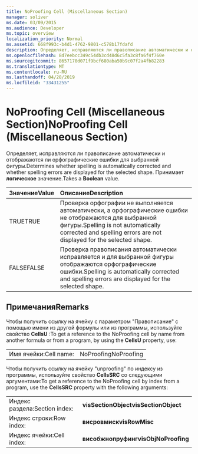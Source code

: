 ```yaml
---
title: NoProofing Cell (Miscellaneous Section)
manager: soliver
ms.date: 03/09/2015
ms.audience: Developer
ms.topic: overview
localization_priority: Normal
ms.assetid: 668f993c-b4d1-4762-9801-c578b17fdafd
description: Определяет, исправляются ли правописание автоматически и отображаются ли орфографические ошибки для выбранной фигуры. Принимает логическое значение.
ms.openlocfilehash: 8d7eebcc349c54db3cd48d6c5fa3c8fa6f4f760e
ms.sourcegitcommit: 8657170d071f9bcf680aba50b9c07f2a4fb82283
ms.translationtype: MT
ms.contentlocale: ru-RU
ms.lasthandoff: 04/28/2019
ms.locfileid: "33431255"
---
```

# <a name="noproofing-cell-miscellaneous-section"></a><span data-ttu-id="5c13b-104">NoProofing Cell (Miscellaneous Section)</span><span class="sxs-lookup"><span data-stu-id="5c13b-104">NoProofing Cell (Miscellaneous Section)</span></span>

<span data-ttu-id="5c13b-105">Определяет, исправляются ли правописание автоматически и отображаются ли орфографические ошибки для выбранной фигуры.</span><span class="sxs-lookup"><span data-stu-id="5c13b-105">Determines whether spelling is automatically corrected and whether spelling errors are displayed for the selected shape.</span></span> <span data-ttu-id="5c13b-106">Принимает **логическое** значение.</span><span class="sxs-lookup"><span data-stu-id="5c13b-106">Takes a **Boolean** value.</span></span> 
  
|<span data-ttu-id="5c13b-107">**Значение**</span><span class="sxs-lookup"><span data-stu-id="5c13b-107">**Value**</span></span>|<span data-ttu-id="5c13b-108">**Описание**</span><span class="sxs-lookup"><span data-stu-id="5c13b-108">**Description**</span></span>|
|:-----|:-----|
|<span data-ttu-id="5c13b-109">TRUE</span><span class="sxs-lookup"><span data-stu-id="5c13b-109">TRUE</span></span>  <br/> |<span data-ttu-id="5c13b-110">Проверка орфографии не выполняется автоматически, а орфографические ошибки не отображаются для выбранной фигуры.</span><span class="sxs-lookup"><span data-stu-id="5c13b-110">Spelling is not automatically corrected and spelling errors are not displayed for the selected shape.</span></span>  <br/> |
|<span data-ttu-id="5c13b-111">FALSE</span><span class="sxs-lookup"><span data-stu-id="5c13b-111">FALSE</span></span>  <br/> |<span data-ttu-id="5c13b-112">Проверка правописания автоматически исправляется и для выбранной фигуры отображаются орфографические ошибки.</span><span class="sxs-lookup"><span data-stu-id="5c13b-112">Spelling is automatically corrected and spelling errors are displayed for the selected shape.</span></span>  <br/> |
   
## <a name="remarks"></a><span data-ttu-id="5c13b-113">Примечания</span><span class="sxs-lookup"><span data-stu-id="5c13b-113">Remarks</span></span>

<span data-ttu-id="5c13b-114">Чтобы получить ссылку на ячейку с параметром "Правописание" с помощью имени из другой формулы или из программы, используйте свойство **CellsU** :</span><span class="sxs-lookup"><span data-stu-id="5c13b-114">To get a reference to the NoProofing cell by name from another formula or from a program, by using the **CellsU** property, use:</span></span> 
  
|||
|:-----|:-----|
|<span data-ttu-id="5c13b-115">Имя ячейки:</span><span class="sxs-lookup"><span data-stu-id="5c13b-115">Cell name:</span></span>  <br/> |<span data-ttu-id="5c13b-116">NoProofing</span><span class="sxs-lookup"><span data-stu-id="5c13b-116">NoProofing</span></span>  <br/> |
   
<span data-ttu-id="5c13b-117">Чтобы получить ссылку на ячейку "unproofing" по индексу из программы, используйте свойство **CellsSRC** со следующими аргументами:</span><span class="sxs-lookup"><span data-stu-id="5c13b-117">To get a reference to the NoProofing cell by index from a program, use the **CellsSRC** property with the following arguments:</span></span> 
  
|||
|:-----|:-----|
|<span data-ttu-id="5c13b-118">Индекс раздела:</span><span class="sxs-lookup"><span data-stu-id="5c13b-118">Section index:</span></span>  <br/> |<span data-ttu-id="5c13b-119">**visSectionObject**</span><span class="sxs-lookup"><span data-stu-id="5c13b-119">**visSectionObject**</span></span> <br/> |
|<span data-ttu-id="5c13b-120">Индекс строки:</span><span class="sxs-lookup"><span data-stu-id="5c13b-120">Row index:</span></span>  <br/> |<span data-ttu-id="5c13b-121">**висровмиск**</span><span class="sxs-lookup"><span data-stu-id="5c13b-121">**visRowMisc**</span></span> <br/> |
|<span data-ttu-id="5c13b-122">Индекс ячейки:</span><span class="sxs-lookup"><span data-stu-id="5c13b-122">Cell index:</span></span>  <br/> |<span data-ttu-id="5c13b-123">**висобжнопруфинг**</span><span class="sxs-lookup"><span data-stu-id="5c13b-123">**visObjNoProofing**</span></span> <br/> |
   

